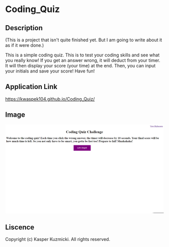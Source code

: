 # Coding_Quiz

## Description 

(This is a project that isn't quite finished yet. But I am going to write about it as if it were done.)

This is a simple coding quiz. This is to test your coding skills and see what you really know! If you get an answer wrong, it will deduct from your timer. It will then display your score (your time) at the end. Then, you can input your initials and save your score! Have fun!

## Application Link

https://kwaspek104.github.io/Coding_Quiz/

## Image 

![](./Assets/img/Koding_Quiz.png)

## Liscence 

Copyright (c) Kasper Kuzmicki. All rights reserved.

